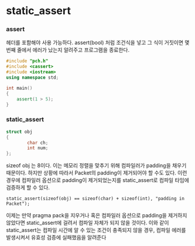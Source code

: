 # static_assert

### assert

<cassert> 헤더를 포함해야 사용 가능하다. assert(bool) 처럼 조건식을 넣고 그 식이 거짓이면 몇번째 줄에서 에러가 났는지 알려주고 프로그램을 종료한다.

```C++
#include "pch.h"
#include <cassert>
#include <iostream>
using namespace std;

int main()
{
	assert(1 > 5);
}
```

### static_assert

```C++
struct obj
{
		char ch;
		int num;
};
```

sizeof obj 는 8이다. 이는 메모리 정렬을 맞추기 위해 컴파일러가 padding을 채우기 때문이다. 하지만 상황에 따라서 Packet의 padding이 제거되어야 할 수도 있다. 이런 경우에 컴파일러 옵션으로 padding이 제거되었는지를 static_assert로 컴파일 타임에 검증하게 할 수 있다.

    static_assert(sizeof(obj) == sizeof(char) + sizeof(int), "padding in Packet");

이제는 만약 pragma pack을 지우거나 혹은 컴파일러 옵션으로 padding을 제거하지 않았다면 static_assert에 걸려서 컴파일 자체가 되지 않을 것이다. 이와 같이 static_assert는 컴파일 시간에 알 수 있는 조건이 충족되지 않을 경우, 컴파일 에러를 발생시켜서 유효성 검증에 실패했음을 알려준다